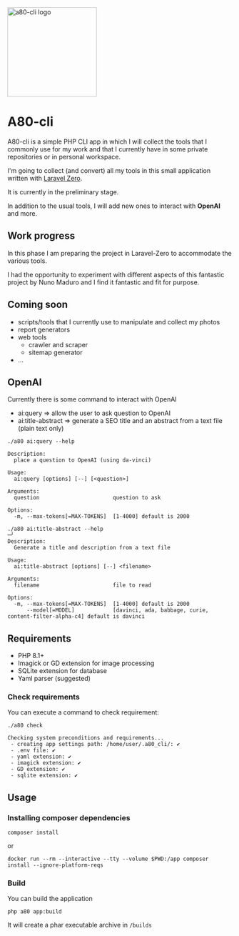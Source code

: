 <img src="https://user-images.githubusercontent.com/1971953/212487575-3d285e97-1aba-418d-8e5d-69e4caa39ec5.png" alt="a80-cli logo" height="200"/>

# A80-cli

A80-cli is a simple PHP CLI app in which I will collect the tools that I commonly use for my work and that I currently have in some private repositories or in personal workspace.

I'm going to collect (and convert) all my tools in this small application written with [Laravel Zero](https://github.com/laravel-zero/laravel-zero).

It is currently in the preliminary stage.

In addition to the usual tools, I will add new ones to interact with **OpenAI** and more.

## Work progress

In this phase I am preparing the project in Laravel-Zero to accommodate the various tools.

I had the opportunity to experiment with different aspects of this fantastic project by Nuno Maduro and I find it fantastic and fit for purpose.

## Coming soon

- scripts/tools that I currently use to manipulate and collect my photos
- report generators
- web tools
    - crawler and scraper
    - sitemap generator
- ...

## OpenAI

Currently there is some command to interact with OpenAI
- ai:query => allow the user to ask question to OpenAI
- ai:title-abstract => generate a SEO title and an abstract from a text file (plain text only)

```
./a80 ai:query --help

Description:
  place a question to OpenAI (using da-vinci)

Usage:
  ai:query [options] [--] [<question>]

Arguments:
  question                       question to ask

Options:
  -m, --max-tokens[=MAX-TOKENS]  [1-4000] default is 2000
  
./a80 ai:title-abstract --help                                                                             ─╯
Description:
  Generate a title and description from a text file

Usage:
  ai:title-abstract [options] [--] <filename>

Arguments:
  filename                       file to read

Options:
  -m, --max-tokens[=MAX-TOKENS]  [1-4000] default is 2000
      --model[=MODEL]            [davinci, ada, babbage, curie, content-filter-alpha-c4] default is davinci

```

## Requirements

- PHP 8.1+
- Imagick or GD extension for image processing
- SQLite extension for database
- Yaml parser (suggested)

### Check requirements

You can execute a command to check requirement:

```
./a80 check

Checking system preconditions and requirements...
 - creating app settings path: /home/user/.a80_cli/: ✔
 - .env file: ✔
 - yaml extension: ✔
 - imagick extension: ✔
 - GD extension: ✔
 - sqlite extension: ✔
```

## Usage

### Installing composer dependencies

```
composer install
```

or

```
docker run --rm --interactive --tty --volume $PWD:/app composer install --ignore-platform-reqs
```

### Build

You can build the application

```
php a80 app:build
```

It will create a phar executable archive in `/builds`

